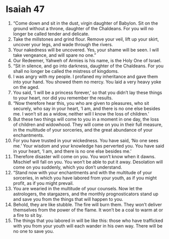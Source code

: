﻿
# Isaiah 47
1. “Come down and sit in the dust, virgin daughter of Babylon. Sit on the ground without a throne, daughter of the Chaldeans. For you will no longer be called tender and delicate. 
2. Take the millstones and grind flour. Remove your veil, lift up your skirt, uncover your legs, and wade through the rivers. 
3. Your nakedness will be uncovered. Yes, your shame will be seen. I will take vengeance, and will spare no one.” 
4. Our Redeemer, Yahweh of Armies is his name, is the Holy One of Israel. 
5. “Sit in silence, and go into darkness, daughter of the Chaldeans. For you shall no longer be called the mistress of kingdoms. 
6. I was angry with my people. I profaned my inheritance and gave them into your hand. You showed them no mercy. You laid a very heavy yoke on the aged. 
7. You said, ‘I will be a princess forever,’ so that you didn’t lay these things to your heart, nor did you remember the results. 
8. “Now therefore hear this, you who are given to pleasures, who sit securely, who say in your heart, ‘I am, and there is no one else besides me. I won’t sit as a widow, neither will I know the loss of children.’ 
9. But these two things will come to you in a moment in one day, the loss of children and widowhood. They will come on you in their full measure, in the multitude of your sorceries, and the great abundance of your enchantments. 
10. For you have trusted in your wickedness. You have said, ‘No one sees me.’ Your wisdom and your knowledge has perverted you. You have said in your heart, ‘I am, and there is no one else besides me.’ 
11. Therefore disaster will come on you. You won’t know when it dawns. Mischief will fall on you. You won’t be able to put it away. Desolation will come on you suddenly, which you don’t understand. 
12. “Stand now with your enchantments and with the multitude of your sorceries, in which you have labored from your youth, as if you might profit, as if you might prevail. 
13. You are wearied in the multitude of your counsels. Now let the astrologers, the stargazers, and the monthly prognosticators stand up and save you from the things that will happen to you. 
14. Behold, they are like stubble. The fire will burn them. They won’t deliver themselves from the power of the flame. It won’t be a coal to warm at or a fire to sit by. 
15. The things that you labored in will be like this: those who have trafficked with you from your youth will each wander in his own way. There will be no one to save you. 
